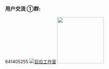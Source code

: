 ### 用户交流 ①群:

<div class="group-picture" >
641405255
<a target="_blank" href="//shang.qq.com/wpa/qunwpa?idkey=e8d8e46fa4067c16110376db53d51065bdce6abb943e08f09736317527bfbf45"><img border="0" src="//pub.idqqimg.com/wpa/images/group.png" alt="巨应工作室" title="巨应工作室"></a>
<img style="width:150px;height:150px"  src="/res/imgs/qq/641405255.png"/>
</div>
